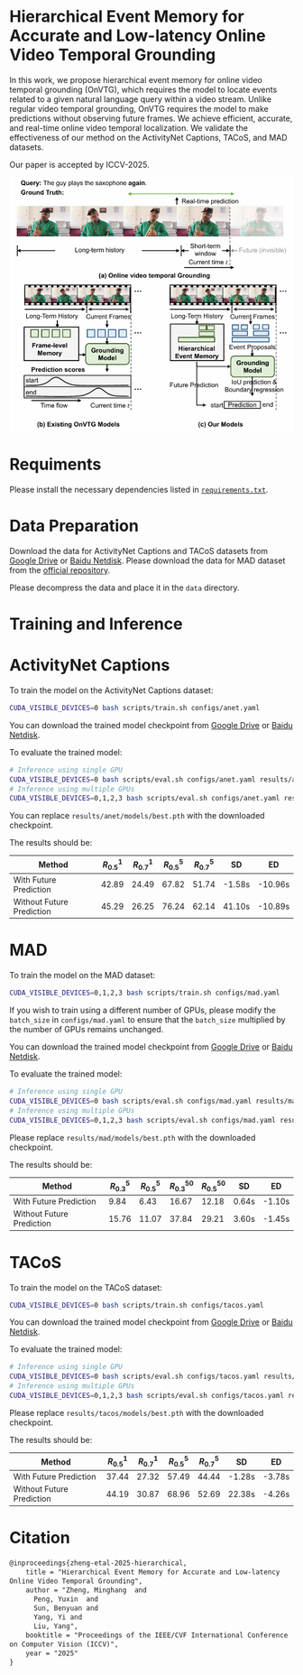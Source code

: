# Hierarchical Event Memory for Accurate and Low-latency Online Video Temporal Grounding

In this work, we propose hierarchical event memory for online video temporal grounding (OnVTG), which requires the model to locate events related to a given natural language query within a video stream. Unlike regular video temporal grounding, OnVTG requires the model to make predictions without observing future frames. We achieve efficient, accurate, and real-time online video temporal localization. We validate the effectiveness of our method on the ActivityNet Captions, TACoS, and MAD datasets.

Our paper is accepted by ICCV-2025.

![teaser](imgs/teaser.png)

# Requiments

Please install the necessary dependencies listed in [`requirements.txt`](requirements.txt).

# Data Preparation

Download the data for ActivityNet Captions and TACoS datasets from [Google Drive](https://drive.google.com/drive/folders/1XduVkamXuHl_fosOhxeiM4M2eFdeVon4?usp=sharing) or [Baidu Netdisk](https://pan.baidu.com/s/1XYbh36lWErWbkQW_n-fQQg?pwd=wefg). Please download the data for MAD dataset from the [official repository](https://github.com/Soldelli/MAD).

Please decompress the data and place it in the `data` directory.

# Training and Inference

# ActivityNet Captions

To train the model on the ActivityNet Captions dataset:

```bash
CUDA_VISIBLE_DEVICES=0 bash scripts/train.sh configs/anet.yaml
```

You can download the trained model checkpoint from [Google Drive](https://drive.google.com/drive/folders/1XZ9VyZRJ0IQ6nWnULaPf7jqcPHtae_kw?usp=sharing) or [Baidu Netdisk](https://pan.baidu.com/s/1U8fvou4Avjxpk2eMjiR7HA?pwd=g2v7).

To evaluate the trained model:

```bash
# Inference using single GPU
CUDA_VISIBLE_DEVICES=0 bash scripts/eval.sh configs/anet.yaml results/anet/models/best.pth
# Inference using multiple GPUs
CUDA_VISIBLE_DEVICES=0,1,2,3 bash scripts/eval.sh configs/anet.yaml results/anet/models/best.pth
```

You can replace `results/anet/models/best.pth` with the downloaded checkpoint.

The results should be:

| Method                    | $R_{0.5}^1$ | $R_{0.7}^1$ | $R_{0.5}^5$ | $R_{0.7}^5$ | SD       | ED       |
|---------------------------|-------------|-------------|-------------|-------------|----------|----------|
| With Future Prediction    | 42.89       | 24.49       | 67.82       | 51.74       | -1.58s   | -10.96s   |
| Without Future Prediction | 45.29       | 26.25       | 76.24       | 62.14       | 41.10s   | -10.89s   |

# MAD

To train the model on the MAD dataset:

```bash
CUDA_VISIBLE_DEVICES=0,1,2,3 bash scripts/train.sh configs/mad.yaml
```

If you wish to train using a different number of GPUs, please modify the `batch_size` in `configs/mad.yaml` to ensure that the `batch_size` multiplied by the number of GPUs remains unchanged.

You can download the trained model checkpoint from [Google Drive](https://drive.google.com/drive/folders/1XZ9VyZRJ0IQ6nWnULaPf7jqcPHtae_kw?usp=sharing) or [Baidu Netdisk](https://pan.baidu.com/s/1U8fvou4Avjxpk2eMjiR7HA?pwd=g2v7).

To evaluate the trained model:

```bash
# Inference using single GPU
CUDA_VISIBLE_DEVICES=0 bash scripts/eval.sh configs/mad.yaml results/mad/models/best.pth
# Inference using multiple GPUs
CUDA_VISIBLE_DEVICES=0,1,2,3 bash scripts/eval.sh configs/mad.yaml results/mad/models/best.pth
```

Please replace `results/mad/models/best.pth` with the downloaded checkpoint.

The results should be:

| Method                    | $R_{0.3}^5$ | $R_{0.5}^5$ | $R_{0.3}^{50}$ | $R_{0.5}^{50}$ | SD       | ED       |
|---------------------------|-------------|-------------|----------------|----------------|----------|----------|
| With Future Prediction    | 9.84        | 6.43        | 16.67          | 12.18          | 0.64s   | -1.10s   |
| Without Future Prediction | 15.76       | 11.07       | 37.84          | 29.21          | 3.60s   | -1.45s   |

# TACoS

To train the model on the TACoS dataset:

```bash
CUDA_VISIBLE_DEVICES=0 bash scripts/train.sh configs/tacos.yaml
```

You can download the trained model checkpoint from [Google Drive](https://drive.google.com/drive/folders/1XZ9VyZRJ0IQ6nWnULaPf7jqcPHtae_kw?usp=sharing) or [Baidu Netdisk](https://pan.baidu.com/s/1U8fvou4Avjxpk2eMjiR7HA?pwd=g2v7).

To evaluate the trained model:

```bash
# Inference using single GPU
CUDA_VISIBLE_DEVICES=0 bash scripts/eval.sh configs/tacos.yaml results/tacos/models/best.pth
# Inference using multiple GPUs
CUDA_VISIBLE_DEVICES=0,1,2,3 bash scripts/eval.sh configs/tacos.yaml results/tacos/models/best.pth
```

Please replace `results/tacos/models/best.pth` with the downloaded checkpoint.

The results should be:

| Method                    | $R_{0.5}^1$ | $R_{0.7}^1$ | $R_{0.5}^5$ | $R_{0.7}^5$ | SD       | ED       |
|---------------------------|-------------|-------------|-------------|-------------|----------|----------|
| With Future Prediction    | 37.44       | 27.32       | 57.49       | 44.44       | -1.28s   | -3.78s   |
| Without Future Prediction | 44.19       | 30.87       | 68.96       | 52.69       | 22.38s   | -4.26s   |

# Citation

```
@inproceedings{zheng-etal-2025-hierarchical,
    title = "Hierarchical Event Memory for Accurate and Low-latency Online Video Temporal Grounding",
    author = "Zheng, Minghang  and
      Peng, Yuxin  and
      Sun, Benyuan and
      Yang, Yi and
      Liu, Yang",
    booktitle = "Proceedings of the IEEE/CVF International Conference on Computer Vision (ICCV)",
    year = "2025"
}
```